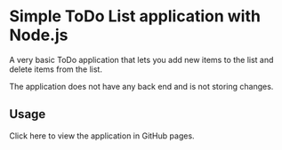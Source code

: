 # Simple ToDo List application with Node.js

A very basic ToDo application that lets you add new items to the list and delete items from the list. 

The application does not have any back end and is not storing changes.

## Usage

Click here to view the application in GitHub pages. 
